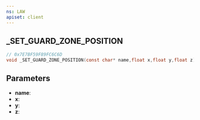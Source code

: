 ```yaml
---
ns: LAW
apiset: client
---
```

## _SET_GUARD_ZONE_POSITION

```c
// 0x7E7BF59F89FC6C6D
void _SET_GUARD_ZONE_POSITION(const char* name,float x,float y,float z);
```


## Parameters
* **name**:
* **x**:
* **y**:
* **z**:
